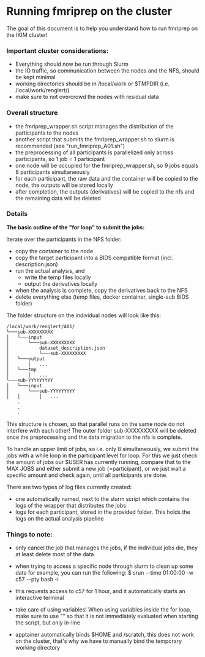 # Running fmriprep on the cluster
The goal of this document is to help you understand how to run fmriprep on the IKIM cluster!

### Important cluster considerations:
- Everything should now be run through Slurm
- the IO traffic, so communication between the nodes and the NFS, should be kept minimal
- working directories should be in /local/work or $TMPDIR (i.e. /local/work/renglert/)
- make sure to not overcrowd the nodes with residual data

### Overall structure
- the fmriprep_wrapper.sh script manages the distribution of the participants to the nodes
- another script that submits the fmriprep_wrapper.sh to slurm is recommended (see "run_fmriprep_A01.sh")
- the preprocessing of all participants is parallelized only across participants, so 1 job = 1 participant
- one node will be occupied for the fmriprep_wrapper.sh, so 9 jobs equals 8 participants simultaneously
- for each participant, the raw data and the container will be copied to the node, the outputs will be stored locally
- after completion, the outputs (derivatives) will be copied to the nfs and the remaining data will be deleted

### Details
**The basic outline of the "for loop" to submit the jobs:**

Iterate over the participants in the NFS folder:
- copy the container to the node
- copy the target participant into a BIDS compatible format (incl. description.json)
- run the actual analysis, and
    - write the temp files locally
    - output the derivatives locally
- when the analysis is complete, copy the derivatives back to the NFS
- delete everything else (temp files, docker container, single-sub BIDS folder)

The folder structure on the individual nodes will look like this:
```
/local/work/renglert/A01/
└───sub-XXXXXXXXX
│   └───input
│       └───sub-XXXXXXXXX
│           dataset_description.json
│           └───sub-XXXXXXXXX
│   └───output
│       │   ...
│   └───tmp
│       │   ...
└───sub-YYYYYYYYY
│   └───input
│       └───sub-YYYYYYYYY
│   │       │   ...
    .
    .
    .
```
This structure is chosen, so that parallel runs on the same node do not interfere with each other! The outer folder
sub-XXXXXXXXX will be deleted once the preprocessing and the data migration to the nfs is complete.

To handle an upper limit of jobs, so i.e. only 8 simultaneously, we submit the jobs with a while loop in the
participant level for loop. For this we just check the amount of jobs our $USER has currently running, compare that
to the MAX JOBS and either submit a new job (=participant), or we just wait a specific amount and check again, until
all participants are done.

There are two types of log files currently created:
- one automatically named, next to the slurm script which contains the logs of the wrapper that distributes the jobs
- logs for each participant, stored in the provided folder. This holds the logs on the actual analysis pipeline


### Things to note:
- only cancel the job that manages the jobs, if the individual jobs die, they at least delete most of the data

- when trying to access a specific node through slurm to clean up some data for example, you can run the following:
$ srun --time 01:00:00 -w c57 --pty bash -i
- this requests access to c57 for 1 hour, and it automatically starts an interactive terminal

- take care of using variables! When using variables inside the for loop, make sure to use "\" so that it is not
immediately evaluated when starting the script, but only in-line

- apptainer automatically binds $HOME and /scratch, this does not work on the cluster, that's why we have to manually
bind the temporary working directory
